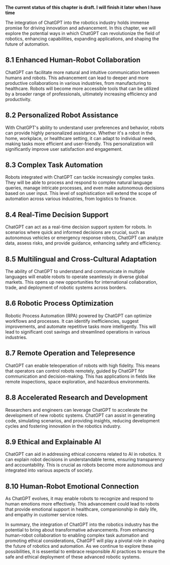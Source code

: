 **The current status of this chapter is draft. I will finish it later when I have time**

The integration of ChatGPT into the robotics industry holds immense promise for driving innovation and advancement. In this chapter, we will explore the potential ways in which ChatGPT can revolutionize the field of robotics, enhancing capabilities, expanding applications, and shaping the future of automation.

8.1 Enhanced Human-Robot Collaboration
--------------------------------------

ChatGPT can facilitate more natural and intuitive communication between humans and robots. This advancement can lead to deeper and more productive collaborations in various industries, from manufacturing to healthcare. Robots will become more accessible tools that can be utilized by a broader range of professionals, ultimately increasing efficiency and productivity.

8.2 Personalized Robot Assistance
---------------------------------

With ChatGPT's ability to understand user preferences and behavior, robots can provide highly personalized assistance. Whether it's a robot in the home, workplace, or healthcare setting, it can adapt to individual needs, making tasks more efficient and user-friendly. This personalization will significantly improve user satisfaction and engagement.

8.3 Complex Task Automation
---------------------------

Robots integrated with ChatGPT can tackle increasingly complex tasks. They will be able to process and respond to complex natural language queries, manage intricate processes, and even make autonomous decisions based on user input. This level of sophistication will extend the scope of automation across various industries, from logistics to finance.

8.4 Real-Time Decision Support
------------------------------

ChatGPT can act as a real-time decision support system for robots. In scenarios where quick and informed decisions are crucial, such as autonomous vehicles or emergency response robots, ChatGPT can analyze data, assess risks, and provide guidance, enhancing safety and efficiency.

8.5 Multilingual and Cross-Cultural Adaptation
----------------------------------------------

The ability of ChatGPT to understand and communicate in multiple languages will enable robots to operate seamlessly in diverse global markets. This opens up new opportunities for international collaboration, trade, and deployment of robotic systems across borders.

8.6 Robotic Process Optimization
--------------------------------

Robotic Process Automation (RPA) powered by ChatGPT can optimize workflows and processes. It can identify inefficiencies, suggest improvements, and automate repetitive tasks more intelligently. This will lead to significant cost savings and streamlined operations in various industries.

8.7 Remote Operation and Telepresence
-------------------------------------

ChatGPT can enable teleoperation of robots with high fidelity. This means that operators can control robots remotely, guided by ChatGPT for communication and decision-making. This has applications in fields like remote inspections, space exploration, and hazardous environments.

8.8 Accelerated Research and Development
----------------------------------------

Researchers and engineers can leverage ChatGPT to accelerate the development of new robotic systems. ChatGPT can assist in generating code, simulating scenarios, and providing insights, reducing development cycles and fostering innovation in the robotics industry.

8.9 Ethical and Explainable AI
------------------------------

ChatGPT can aid in addressing ethical concerns related to AI in robotics. It can explain robot decisions in understandable terms, ensuring transparency and accountability. This is crucial as robots become more autonomous and integrated into various aspects of society.

8.10 Human-Robot Emotional Connection
-------------------------------------

As ChatGPT evolves, it may enable robots to recognize and respond to human emotions more effectively. This advancement could lead to robots that provide emotional support in healthcare, companionship in daily life, and empathy in customer service roles.

In summary, the integration of ChatGPT into the robotics industry has the potential to bring about transformative advancements. From enhancing human-robot collaboration to enabling complex task automation and promoting ethical considerations, ChatGPT will play a pivotal role in shaping the future of robotics and automation. As we continue to explore these possibilities, it is essential to embrace responsible AI practices to ensure the safe and ethical deployment of these advanced robotic systems.
